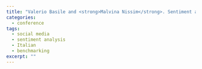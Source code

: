 ```yaml
---
title: "Valerio Basile and <strong>Malvina Nissim</strong>. Sentiment analysis on Italian tweets. In <em>Proceedings of the 4th Workshop on Computational Approaches to Subjectivity, Sentiment &amp; Social Media Analysis</em>, held in conjunction with NAACL-HLT 2013, Atlanta, Georgia, 2013."
categories: 
  - conference
tags:
  - social media
  - sentiment analysis
  - Italian
  - benchmarking
excerpt: ""
---
```





